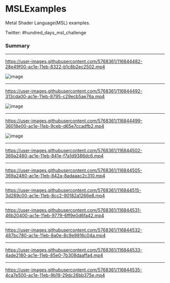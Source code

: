# MSLExamples
Metal Shader Language(MSL) examples.

Twitter: #hundred_days_msl_challenge

### Summary

---
https://user-images.githubusercontent.com/5768361/116844482-28e49f00-ac1e-11eb-8322-b1c8b2ec2502.mp4

![image](https://user-images.githubusercontent.com/5768361/116844784-10c14f80-ac1f-11eb-9dc3-9bc6278b4c22.png)

---

https://user-images.githubusercontent.com/5768361/116844492-313cda00-ac1e-11eb-8795-c29ecb5ae76a.mp4

![image](https://user-images.githubusercontent.com/5768361/116844898-6138ad00-ac1f-11eb-983a-d4b154895421.png)

---

https://user-images.githubusercontent.com/5768361/116844499-36018e00-ac1e-11eb-9ceb-d65e7ccadfb2.mp4

![image](https://user-images.githubusercontent.com/5768361/116844965-8c230100-ac1f-11eb-9b8c-0b935d3081b6.png)

---

https://user-images.githubusercontent.com/5768361/116844502-369a2480-ac1e-11eb-841e-f7a1d9386dc6.mp4

---

https://user-images.githubusercontent.com/5768361/116844505-369a2480-ac1e-11eb-842a-8adaaac2c310.mp4

---

https://user-images.githubusercontent.com/5768361/116844515-3d289c00-ac1e-11eb-8cc2-90182a1266e8.mp4

---

https://user-images.githubusercontent.com/5768361/116844531-46b20400-ac1e-11eb-9779-6ff9e0d6fa42.mp4

---

https://user-images.githubusercontent.com/5768361/116844532-487bc780-ac1e-11eb-8a0e-8c9e9916c04a.mp4

---

https://user-images.githubusercontent.com/5768361/116844533-4ade2180-ac1e-11eb-85e0-7b308daaffa4.mp4

---

https://user-images.githubusercontent.com/5768361/116844535-4ca7e500-ac1e-11eb-9b19-29dc26bb375e.mp4


